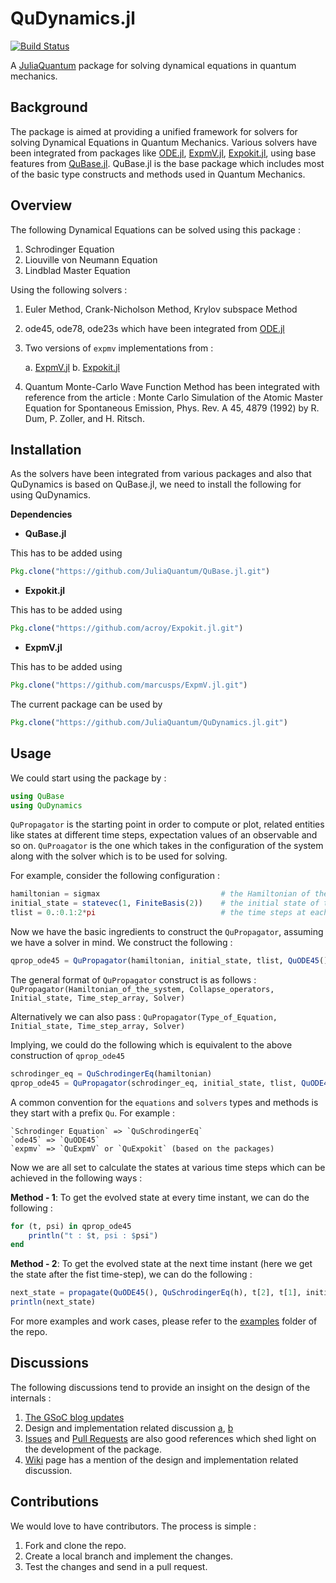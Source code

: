 QuDynamics.jl
============

[![Build Status](https://travis-ci.org/JuliaQuantum/QuDynamics.jl.png?branch=master)](https://travis-ci.org/JuliaQuantum/QuDynamics.jl)

A [JuliaQuantum](http://juliaquantum.github.io/) package for solving dynamical equations in quantum mechanics.

Background
----------
The package is aimed at providing a unified framework for solvers for solving Dynamical Equations in Quantum Mechanics. Various solvers have been integrated from packages like [ODE.jl](https://github.com/JuliaLang/ODE.jl), [ExpmV.jl](https://github.com/marcusps/ExpmV.jl),
[Expokit.jl](https://github.com/acroy/Expokit.jl), using base features from [QuBase.jl](https://github.com/JuliaQuantum/QuBase.jl). QuBase.jl is the base package which includes most of the basic type constructs and methods used in Quantum Mechanics.

Overview
--------
The following Dynamical Equations can be solved using this package :

1. Schrodinger Equation
2. Liouville von Neumann Equation
3. Lindblad Master Equation

Using the following solvers :

1. Euler Method, Crank-Nicholson Method, Krylov subspace Method
2. ode45, ode78, ode23s which have been integrated from [ODE.jl](https://github.com/JuliaLang/ODE.jl)
3. Two versions of `expmv` implementations from :

    a. [ExpmV.jl](https://github.com/marcusps/ExpmV.jl)
    b. [Expokit.jl](https://github.com/acroy/Expokit.jl)
4. Quantum Monte-Carlo Wave Function Method has been integrated with reference from the article : Monte Carlo Simulation of the Atomic Master Equation for Spontaneous Emission, Phys. Rev. A 45, 4879 (1992)
by R. Dum, P. Zoller, and H. Ritsch.

Installation
------------
As the solvers have been integrated from various packages and also that QuDynamics is based on QuBase.jl, we need to install the following for using QuDynamics.

**Dependencies**

* **QuBase.jl**

This has to be added using
```julia
Pkg.clone("https://github.com/JuliaQuantum/QuBase.jl.git")
```

* **Expokit.jl**

This has to be added using
```julia
Pkg.clone("https://github.com/acroy/Expokit.jl.git")
```

* **ExpmV.jl**

This has to be added using
```julia
Pkg.clone("https://github.com/marcusps/ExpmV.jl.git")
```

The current package can be used by
```julia
Pkg.clone("https://github.com/JuliaQuantum/QuDynamics.jl.git")
```

Usage
-----

We could start using the package by :
```julia
using QuBase
using QuDynamics
```

`QuPropagator` is the starting point in order to compute or plot, related entities like states at different time steps, expectation values of an observable and so on. `QuProagator` is the  one which takes
in the configuration of the system along with the solver which is to be used for solving.

For example, consider the following configuration :

```julia
hamiltonian = sigmax                           # the Hamiltonian of the system
initial_state = statevec(1, FiniteBasis(2))    # the initial state of the system
tlist = 0.:0.1:2*pi                            # the time steps at each of which we have the evolved state
```

Now we have the basic ingredients to construct the `QuPropagator`, assuming we have a solver in mind.
We construct the following :

```julia
qprop_ode45 = QuPropagator(hamiltonian, initial_state, tlist, QuODE45())
```

The general format of `QuPropagator` construct is as follows :
`QuPropagator(Hamiltonian_of_the_system, Collapse_operators, Initial_state, Time_step_array, Solver)`

Alternatively we can also pass :
`QuPropagator(Type_of_Equation, Initial_state, Time_step_array, Solver)`

Implying, we could do the following which is equivalent to the above construction of `qprop_ode45`

```julia
schrodinger_eq = QuSchrodingerEq(hamiltonian)
qprop_ode45 = QuPropagator(schrodinger_eq, initial_state, tlist, QuODE45())
```

A common convention for the `equations` and `solvers` types and methods is they start with a prefix `Qu`.
For example :
```
`Schrodinger Equation` => `QuSchrodingerEq`
`ode45` => `QuODE45`
`expmv` => `QuExpmV` or `QuExpokit` (based on the packages)
```

Now we are all set to calculate the states at various time steps which can be achieved in the
following ways :

**Method - 1**:
To get the evolved state at every time instant, we can do the following :
```julia
for (t, psi) in qprop_ode45
    println("t : $t, psi : $psi")
end
```

**Method - 2**:
To get the evolved state at the next time instant (here we get the state after the fist time-step), we can do the following :
```julia
next_state = propagate(QuODE45(), QuSchrodingerEq(h), t[2], t[1], initial_state)
println(next_state)
```

For more examples and work cases, please refer to the [examples](https://github.com/JuliaQuantum/QuDynamics.jl/tree/master/examples) folder of the repo.

Discussions
----------

The following discussions tend to provide an insight on the design of the internals :

1. [The GSoC blog updates](http://juliaquantum.github.io/news/index.html)
2. Design and implementation related discussion [a](https://github.com/JuliaQuantum/JuliaQuantum.github.io/issues/20), [b](https://github.com/numfocus/gsoc/blob/7917b4fc08ce73ac74f8a2b9dd7929d994fc4282/2015/proposals/Amit.md)
3. [Issues](https://github.com/JuliaQuantum/QuDynamics.jl/issues) and [Pull Requests](https://github.com/JuliaQuantum/QuDynamics.jl/pulls) are also good references which shed light on the development of the package.
4. [Wiki](https://github.com/JuliaQuantum/QuDynamics.jl/wiki) page has a mention of the design and implementation related discussion.

Contributions
-----------

We would love to have contributors. The process is simple :

1. Fork and clone the repo.
2. Create a local branch and implement the changes.
3. Test the changes and send in a pull request.
